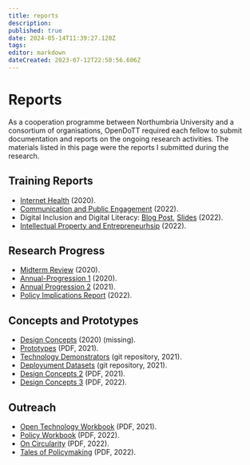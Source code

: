 ```yaml
---
title: reports
description: 
published: true
date: 2024-05-14T11:39:27.120Z
tags: 
editor: markdown
dateCreated: 2023-07-12T22:50:56.606Z
---
```


# Reports

As a cooperation programme between Northumbria University and a consortium of organisations, OpenDoTT required each fellow to submit documentation and reports on the ongoing research activities. The materials listed in this page were the reports I submitted during the research.

## Training Reports

- [Internet Health](reports/2020-Internet-Health.pdf) (2020).
- [Communication and Public Engagement](reports/2022-Communication-Engagement.pdf) (2022).
- Digital Inclusion and Digital Literacy: [Blog Post](reports/2022-Digital-Inclusion-Literacy-Blog.pdf), [Slides](reports/2022-Digital-Inclusion-Literacy-Slides.pdf) (2022).
- [Intellectual Property and Entrepreneurhsip](reports/2022-IP-Entrepreneurship.pdf) (2022).


## Research Progress

- [Midterm Review](reports/2020-Midterm-Review.pdf) (2020).
- [Annual-Progression 1](/opendott/northumbria/AP1/Annual-Progression-1) (2020).
- [Annual Progression 2](/opendott/northumbria/AP2/Annual-Progression-2) (2021).
- [Policy Implications Report](reports/2022-Policy-Implications.pdf) (2022).


## Concepts and Prototypes

- [Design Concepts]() (2020) (missing).
- [Prototypes](reports/2021-Prototypes.pdf) (PDF, 2021).
- [Technology Demonstrators](https://github.com/opendott-smartcities/II/tree/main/D10_technology-demonstrators) (git repository, 2021).
- [Deployument Datasets](https://github.com/opendott-smartcities/II/tree/main/D13_deployment-datasets) (git repository, 2021).
- [Design Concepts 2](reports/2021-Updated-Concepts-2.pdf) (PDF, 2021).
- [Design Concepts 3](reports/2022-Updated-Concepts-3.pdf) (PDF, 2022).

## Outreach

- [Open Technology Workbook](reports/2021-Open-Technology-Workbook.pdf) (PDF, 2021).
- [Policy Workbook](reports/2022-Policy-Workbook.pdf) (PDF, 2022).
- [On Circularity](reports/2022-On-Circularity-Blog.pdf) (PDF, 2022).
- [Tales of Policymaking](reports/2022-Tales-Policymaking-Blog.pdf) (PDF, 2022).